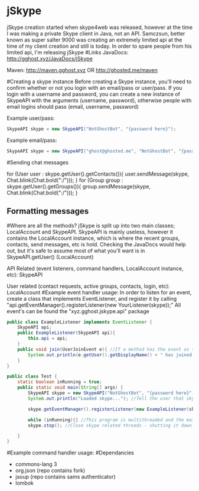 # jSkype
jSkype creation started when skype4web was released, however at the time I was making a private Skype client in Java, not an API. Samczsun, better known as super salter 9000 was creating an extremely limited api at the time of my client creation and still is today. In order to spare people from his limited api, I'm releasing jSkype
#Links
JavaDocs: http://gghost.xyz/JavaDocs/jSkype

Maven: http://maven.gghost.xyz OR http://ghosted.me/maven

#Creating a skype instance
Before creating a Skype instance, you'll need to confirm whether or not you login with an email/pass or user/pass. If you login with a username and password, you can create a new instance of SkypeAPI with the arguments (username, password), otherwise people with email logins should pass (email, username, password)

Example user/pass: 
```java
SkypeAPI skype = new SkypeAPI("NotGhostBot", "{password here}");
```
Example email/pass: 
```java
SkypeAPI skype = new SkypeAPI("ghost@ghosted.me", "NotGhostBot", "{password here}");
```
#Sending chat messages

for (User user : skype.getUser().getContacts()){
  user.sendMessage(skype, Chat.blink(Chat.bold(":/")));
}
for (Group group : skype.getUser().getGroups()){
  group.sendMessage(skype, Chat.blink(Chat.bold(":/")));
}

## Formatting messages

#Where are all the methods?
jSkype is split up into two main classes; LocalAccount and SkypeAPI. SkypeAPI is mainly useless, however it contains the LocalAccount instance, which is where the recent groups, contacts, send messages, etc is hold. Checking the JavaDocs would help out, but it's safe to assume most of what you'll want is in SkypeAPI.getUser() (LocalAccount)

API Related (event listeners, command handlers, LocalAccount instance, etc): SkypeAPI

User related (contact requests, active groups, contacts, login, etc): LocalAccount
#Example event handler usage:
In order to listen for an event, create a class that implements EventListener, and register it by calling "api.getEventManager().registerListener(new YourListener(skype));" All event's can be found the "xyz.gghost.jskype.api" package

```java
public class ExampleListener implements EventListener {
    SkypeAPI api;
    public ExampleListener(SkypeAPI api){
        this.api = api;
    }
    public void join(UserJoinEvent e){ //If a method has the event as the only argument, it will get invoked once the events trigger(join/chat/leave/etc) has been called. 
        System.out.println(e.getUser().getDisplayName() + " has joined " + e.getGroup().getChatId());
    }
}

public class Test {
    static boolean inRunning = true;
    public static void main(String[] args) {
        SkypeAPI skype = new SkypeAPI("NotGhostBot", "{password here}"); //login
        System.out.println("Loaded skype..."); //Tell the user that skype has fully initialized - getting contacts, recent, etc can take a few seconds

        skype.getEventManager().registerListener(new ExampleListener(skype)); //Register listener

        while (inRunning){} //This program is multithreaded and the main thread doesn't get used, so you'll want an (infinite) delay to keep the program open.
        skype.stop(); //Close skype related threads - shutting it down

    }
}
```
#Example command handler usage:
#Dependancies
- commons-lang 3
- org.json (repo contains fork)
- jsoup (repo contains sams authenticator)
- lombok
